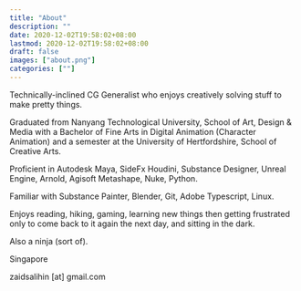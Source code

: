 ```yaml
---
title: "About"
description: ""
date: 2020-12-02T19:58:02+08:00
lastmod: 2020-12-02T19:58:02+08:00
draft: false
images: ["about.png"]
categories: [""]
---
```


Technically-inclined CG Generalist who enjoys creatively solving stuff to make pretty things.

Graduated from Nanyang Technological University, School of Art, Design & Media with a Bachelor of Fine Arts in Digital Animation (Character Animation) and a semester at the University of Hertfordshire, School of Creative Arts.

Proficient in Autodesk Maya, SideFx Houdini, Substance Designer, Unreal Engine, Arnold, Agisoft Metashape, Nuke, Python.  

Familiar with Substance Painter, Blender, Git, Adobe Typescript, Linux.  

Enjoys reading, hiking, gaming, learning new things then getting frustrated only to come back to it again the next day, and sitting in the dark.  

Also a ninja (sort of).

Singapore

zaidsalihin [at] gmail.com
